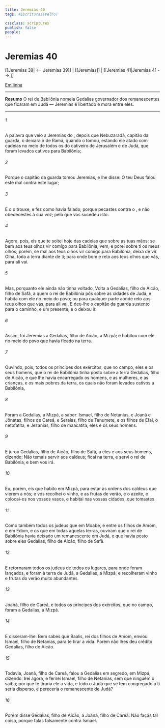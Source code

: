 ```yaml
---
title: Jeremias 40
tags: #Escrituras\VelhoT

cssclass: scriptures
publish: false
people:
---
```


# Jeremias 40
[[Jeremias 39| <-- Jeremias 39]] | [[Jeremias]] | [[Jeremias 41|Jeremias 41 --> ]]

[Em linha](https://churchofjesuschrist.org/study/scriptures/ot/jer/40?lang=por)

---
__Resumo__
O rei de Babilônia nomeia Gedalias governador dos remanescentes que ficaram em Judá — Jeremias é libertado e mora entre eles.

---
###### 1 
A palavra que veio a Jeremias  do , depois que Nebuzaradã, capitão da guarda, o deixara ir de Ramá, quando o tomou, estando ele atado com cadeias no meio de todos os do cativeiro de Jerusalém e de Judá, que foram levados cativos para Babilônia;

###### 2 
Porque o capitão da guarda tomou Jeremias, e lhe disse: O  teu Deus falou este mal contra este lugar;

###### 3 
E o  o trouxe, e fez como havia falado; porque pecastes contra o , e não obedecestes à sua voz; pelo que vos sucedeu isto.

###### 4 
Agora, pois, eis que te soltei hoje das cadeias que  sobre as tuas mãos; se  bem aos teus olhos vir comigo para Babilônia, vem, e porei sobre ti os meus olhos; porém, se  mal aos teus olhos vir comigo para Babilônia, deixa de vir. Olha, toda a terra  diante de ti; para onde  bom e reto aos teus olhos que vás, para ali vai.

###### 5 
Mas, porquanto ele ainda não tinha voltado,  Volta a Gedalias, filho de Aicão, filho de Safã, a quem o rei de Babilônia pôs sobre as cidades de Judá, e habita com ele no meio do povo; ou para qualquer parte aonde  reto aos teus olhos que vás, para ali vai. E deu-lhe o capitão da guarda sustento para o caminho, e um presente, e o deixou ir.

###### 6 
Assim, foi Jeremias a Gedalias, filho de Aicão, a Mizpá; e habitou com ele no meio do povo que havia ficado na terra.

###### 7 
Ouvindo, pois, todos os príncipes dos exércitos, que  no campo, eles e os seus homens, que o rei de Babilônia tinha posto sobre a terra Gedalias, filho de Aicão, e que lhe havia encarregado os homens, e as mulheres, e as crianças, e os mais pobres da terra, os quais não foram levados cativos a Babilônia,

###### 8 
Foram a Gedalias, a Mizpá, a saber: Ismael, filho de Netanias, e Joanã e Jônatas, filhos de Careá, e Seraías, filho de Tanumete, e os filhos de Efai, o netofatita, e Jezanias, filho de  maacatita, eles e os seus homens.

###### 9 
E jurou Gedalias, filho de Aicão, filho de Safã, a eles e aos seus homens, dizendo: Não temais servir aos caldeus; ficai na terra, e servi o rei de Babilônia, e bem vos irá.

###### 10 
Eu, porém, eis que habito em Mizpá, para estar às ordens dos caldeus que vierem a nós; e vós recolhei o vinho, e as frutas de verão, e o azeite, e colocai-os nos vossos vasos, e habitai nas vossas cidades, que  tomastes.

###### 11 
Como também todos os judeus que  em Moabe, e entre os filhos de Amom, e em Edom, e os que  em todas aquelas terras, ouviram que o rei de Babilônia havia deixado um remanescente em Judá, e que havia posto sobre eles Gedalias, filho de Aicão, filho de Safã.

###### 12 
E retornaram todos os judeus de todos os lugares, para onde foram lançados, e foram à terra de Judá, a Gedalias, a Mizpá; e recolheram vinho e frutas do verão muito abundantes.

###### 13 
Joanã, filho de Careá, e todos os príncipes dos exércitos, que  no campo, foram a Gedalias, a Mizpá.

###### 14 
E disseram-lhe: Bem sabes que Baalis, rei dos filhos de Amom, enviou Ismael, filho de Netanias, para te tirar a vida. Porém não lhes deu crédito Gedalias, filho de Aicão.

###### 15 
Todavia, Joanã, filho de Careá, falou a Gedalias em segredo, em Mizpá, dizendo: Irei agora, e ferirei Ismael, filho de Netanias, sem que ninguém o saiba; por que  te tiraria ele a vida, e todo o Judá que se tem congregado a ti seria disperso, e pereceria o remanescente de Judá?

###### 16 
Porém disse Gedalias, filho de Aicão, a Joanã, filho de Careá: Não faças tal coisa, porque falas falsamente contra Ismael.

